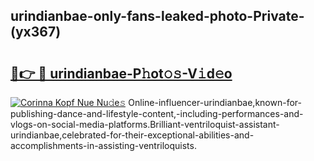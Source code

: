 ## urindianbae-only-fans​-leaked-photo​-Private-(yx367)


# <h2><a href="https://mediaupload.pro?title=urindianbae&ref=git">🔗👉 🔴 urindianbae-P𝚑ot𝚘𝚜-V𝚒d𝚎o</a></h2>

[![Corinna Kopf Nue Nu𝚍e𝚜](https://i.imgur.com/0qMVB7G.gif)](https://mediaupload.pro?title=urindianbae&ref=git)
Online-influencer-urindianbae,known-for-publishing-dance-and-lifestyle-content,-including-performances-and-vlogs-on-social-media-platforms.Brilliant-ventriloquist-assistant-urindianbae,celebrated-for-their-exceptional-abilities-and-accomplishments-in-assisting-ventriloquists.  